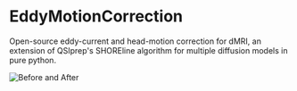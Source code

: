 # EddyMotionCorrection

Open-source eddy-current and head-motion correction for dMRI, an extension of QSIprep's SHOREline algorithm for multiple diffusion models in pure python.

![Before and After](emc_reg.gif)
